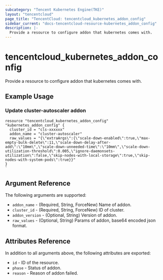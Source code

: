 ```yaml
---
subcategory: "Tencent Kubernetes Engine(TKE)"
layout: "tencentcloud"
page_title: "TencentCloud: tencentcloud_kubernetes_addon_config"
sidebar_current: "docs-tencentcloud-resource-kubernetes_addon_config"
description: |-
  Provide a resource to configure addon that kubernetes comes with.
---
```


# tencentcloud_kubernetes_addon_config

Provide a resource to configure addon that kubernetes comes with.

## Example Usage

### Update cluster-autoscaler addon

```hcl
resource "tencentcloud_kubernetes_addon_config" "kubernetes_addon_config" {
  cluster_id = "cls-xxxxxx"
  addon_name = "cluster-autoscaler"
  raw_values = "{\"extraArgs\":{\"scale-down-enabled\":true,\"max-empty-bulk-delete\":11,\"scale-down-delay-after-add\":\"10mm\",\"scale-down-unneeded-time\":\"10mm\",\"scale-down-utilization-threshold\":0.005,\"ignore-daemonsets-utilization\":false,\"skip-nodes-with-local-storage\":true,\"skip-nodes-with-system-pods\":true}}"
}
`
```

## Argument Reference

The following arguments are supported:

* `addon_name` - (Required, String, ForceNew) Name of addon.
* `cluster_id` - (Required, String, ForceNew) ID of cluster.
* `addon_version` - (Optional, String) Version of addon.
* `raw_values` - (Optional, String) Params of addon, base64 encoded json format.

## Attributes Reference

In addition to all arguments above, the following attributes are exported:

* `id` - ID of the resource.
* `phase` - Status of addon.
* `reason` - Reason of addon failed.



